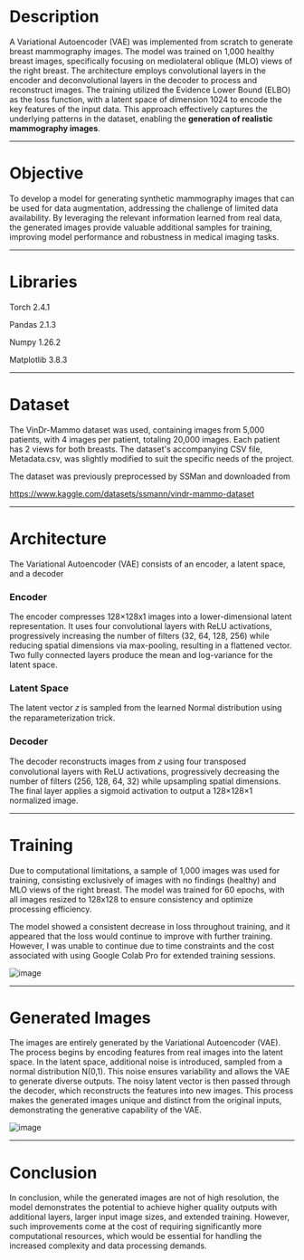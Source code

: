 # Description
A Variational Autoencoder (VAE) was implemented from scratch to generate breast mammography images. The model was trained on 1,000 healthy breast images, specifically focusing on mediolateral oblique (MLO) views of the right breast. The architecture employs convolutional layers in the encoder and deconvolutional layers in the decoder to process and reconstruct images. The training utilized the Evidence Lower Bound (ELBO) as the loss function, with a latent space of dimension 1024 to encode the key features of the input data. This approach effectively captures the underlying patterns in the dataset, enabling the **generation of realistic mammography images**.

---------------------------------------------------------------------------------------------------------------------------------------------
# Objective

To develop a model for generating synthetic mammography images that can be used for data augmentation, addressing the challenge of limited data availability. By leveraging the relevant information learned from real data, the generated images provide valuable additional samples for training, improving model performance and robustness in medical imaging tasks.

---------------------------------------------------------------------------------------------------------------------------------------------

# Libraries

Torch 2.4.1

Pandas 2.1.3

Numpy 1.26.2

Matplotlib 3.8.3


---------------------------------------------------------------------------------------------------------------------------------------------
# Dataset

The VinDr-Mammo dataset was used, containing images from 5,000 patients, with 4 images per patient, totaling 20,000 images. Each patient has 2 views for both breasts. The dataset's accompanying CSV file, Metadata.csv, was slightly modified to suit the specific needs of the project.

The dataset was previously preprocessed by SSMan and downloaded from

https://www.kaggle.com/datasets/ssmann/vindr-mammo-dataset

---------------------------------------------------------------------------------------------------------------------------------------------
# Architecture

The Variational Autoencoder (VAE) consists of an encoder, a latent space, and a decoder

### Encoder 

The encoder compresses 128×128x1 images into a lower-dimensional latent representation. It uses four convolutional layers with ReLU activations, progressively increasing the number of filters (32, 64, 128, 256) while reducing spatial dimensions via max-pooling, resulting in a flattened vector. Two fully connected layers produce the mean and log-variance for the latent space.

### Latent Space

The latent vector 𝑧 is sampled from the learned Normal distribution using the reparameterization trick.

### Decoder

The decoder reconstructs images from 𝑧 using four transposed convolutional layers with ReLU activations, progressively decreasing the number of filters (256, 128, 64, 32) while upsampling spatial dimensions. The final layer applies a sigmoid activation to output a 128×128×1 normalized image.



---------------------------------------------------------------------------------------------------------------------------------------------
# Training 

Due to computational limitations, a sample of 1,000 images was used for training, consisting exclusively of images with no findings (healthy) and MLO views of the right breast. The model was trained for 60 epochs, with all images resized to 128x128 to ensure consistency and optimize processing efficiency.

The model showed a consistent decrease in loss throughout training, and it appeared that the loss would continue to improve with further training. However, I was unable to continue due to time constraints and the cost associated with using Google Colab Pro for extended training sessions.

![image](https://github.com/user-attachments/assets/a4b67526-2fc2-4ca3-897f-b14007532798)


---------------------------------------------------------------------------------------------------------------------------------------------
# Generated Images


The images are entirely generated by the Variational Autoencoder (VAE). The process begins by encoding features from real images into the latent space. In the latent space, additional noise is introduced, sampled from a normal distribution N(0,1). This noise ensures variability and allows the VAE to generate diverse outputs. The noisy latent vector is then passed through the decoder, which reconstructs the features into new images. This process makes the generated images unique and distinct from the original inputs, demonstrating the generative capability of the VAE.

![image](https://github.com/user-attachments/assets/89f13228-8364-4ef6-8c1b-471eaaf0d0a5)


---------------------------------------------------------------------------------------------------------------------------------------------

# Conclusion


In conclusion, while the generated images are not of high resolution, the model demonstrates the potential to achieve higher quality outputs with additional layers, larger input image sizes, and extended training. However, such improvements come at the cost of requiring significantly more computational resources, which would be essential for handling the increased complexity and data processing demands.
